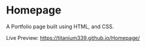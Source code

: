# Homepage

A Portfolio page built using HTML, and CSS.

Live Preview: https://titanium339.github.io/Homepage/
